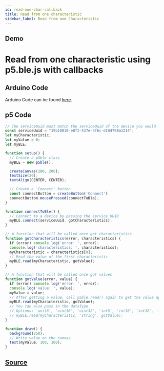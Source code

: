```yaml
---
id: read-one-char-callback
title: Read from one characteristic
sidebar_label: Read from one Characteristic
---
```


## Demo

<div class="example">
  <h1>Read from one characteristic using p5.ble.js with callbacks</h1>
  <div id="canvasContainer"></div>
</div>
<script src="https://cdnjs.cloudflare.com/ajax/libs/p5.js/0.7.2/p5.js"></script>
<script src="https://cdnjs.cloudflare.com/ajax/libs/p5.js/0.7.2/addons/p5.dom.min.js"></script>
<script src="https://unpkg.com/p5ble@0.0.4/dist/p5.ble.js" type="text/javascript"></script>
<script src="assets/scripts/example-read-one-char-callback.js"></script>

## Arduino Code
Arduino Code can be found [here](https://github.com/ITPNYU/p5.ble.js/tree/master/examples/read-one-char/arduino-sketches).

## p5 Code

```javascript
// The serviceUuid must match the serviceUuid of the device you would like to connect
const serviceUuid = "19b10010-e8f2-537e-4f6c-d104768a1214";
let myCharacteristic;
let myValue = 0;
let myBLE;

function setup() {
  // Create a p5ble class
  myBLE = new p5ble();

  createCanvas(200, 200);
  textSize(20);
  textAlign(CENTER, CENTER);

  // Create a 'Connect' button
  const connectButton = createButton('Connect')
  connectButton.mousePressed(connectToBle);
}

function connectToBle() {
  // Connect to a device by passing the service UUID
  myBLE.connect(serviceUuid, gotCharacteristics);
}

// A function that will be called once got characteristics
function gotCharacteristics(error, characteristics) {
  if (error) console.log('error: ', error);
  console.log('characteristics: ', characteristics);
  myCharacteristic = characteristics[0];
  // Read the value of the first characteristic
  myBLE.read(myCharacteristic, gotValue);
}

// A function that will be called once got values
function gotValue(error, value) {
  if (error) console.log('error: ', error);
  console.log('value: ', value);
  myValue = value;
  // After getting a value, call p5ble.read() again to get the value again
  myBLE.read(myCharacteristic, gotValue);
  // You can also pass in the dataType
  // Options: 'unit8', 'uint16', 'uint32', 'int8', 'int16', 'int32', 'float32', 'float64', 'string'
  // myBLE.read(myCharacteristic, 'string', gotValue);
}

function draw() {
  background(250);
  // Write value on the canvas
  text(myValue, 100, 100);
}
```

## [Source](https://github.com/ITPNYU/p5-ble-examples/tree/master/read-one-char/p5-sketch/callback)
